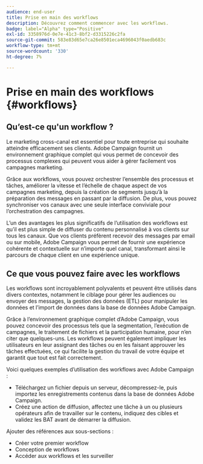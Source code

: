 ```yaml
---
audience: end-user
title: Prise en main des workflows
description: Découvrez comment commencer avec les workflows.
badge: label="Alpha" type="Positive"
exl-id: 3358976d-0e7e-41c3-8bf2-d3315226c2fa
source-git-commit: 583e83d65e7ca26e8501eca4696043f0aedb683c
workflow-type: tm+mt
source-wordcount: '330'
ht-degree: 7%

---
```


# Prise en main des workflows {#workflows}

## Qu’est-ce qu&#39;un workflow ? 

Le marketing cross-canal est essentiel pour toute entreprise qui souhaite atteindre efficacement ses clients. Adobe Campaign fournit un environnement graphique complet qui vous permet de concevoir des processus complexes qui peuvent vous aider à gérer facilement vos campagnes marketing.

Grâce aux workflows, vous pouvez orchestrer l’ensemble des processus et tâches, améliorer la vitesse et l’échelle de chaque aspect de vos campagnes marketing, depuis la création de segments jusqu’à la préparation des messages en passant par la diffusion. De plus, vous pouvez synchroniser vos canaux avec une seule interface conviviale pour l’orchestration des campagnes.

L’un des avantages les plus significatifs de l’utilisation des workflows est qu’il est plus simple de diffuser du contenu personnalisé à vos clients sur tous les canaux. Que vos clients préfèrent recevoir des messages par email ou sur mobile, Adobe Campaign vous permet de fournir une expérience cohérente et contextuelle sur n’importe quel canal, transformant ainsi le parcours de chaque client en une expérience unique.

## Ce que vous pouvez faire avec les workflows

Les workflows sont incroyablement polyvalents et peuvent être utilisés dans divers contextes, notamment le ciblage pour gérer les audiences ou envoyer des messages, la gestion des données (ETL) pour manipuler les données et l’import de données dans la base de données Adobe Campaign.

Grâce à l’environnement graphique complet d’Adobe Campaign, vous pouvez concevoir des processus tels que la segmentation, l’exécution de campagnes, le traitement de fichiers et la participation humaine, pour n’en citer que quelques-uns. Les workflows peuvent également impliquer les utilisateurs en leur assignant des tâches ou en les faisant approuver les tâches effectuées, ce qui facilite la gestion du travail de votre équipe et garantit que tout est fait correctement.

Voici quelques exemples d’utilisation des workflows avec Adobe Campaign :

* Téléchargez un fichier depuis un serveur, décompressez-le, puis importez les enregistrements contenus dans la base de données Adobe Campaign.
* Créez une action de diffusion, affectez une tâche à un ou plusieurs opérateurs afin de travailler sur le contenu, indiquez des cibles et validez les BAT avant de démarrer la diffusion.

Ajouter des références aux sous-sections :

* Créer votre premier workflow
* Conception de workflows
* Accéder aux workflows et les surveiller
